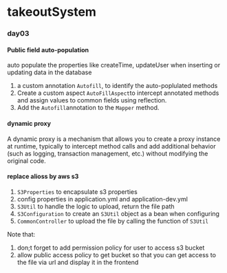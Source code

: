 # takeoutSystem

### day03

#### Public field auto-population

auto populate the properties like createTime, updateUser when inserting or updating data in the database

1. a custom annotation `Autofill`, to identify the auto-poplulated methods 
2. Create a custom aspect `AutoFillAspect`to intercept annotated methods and assign values to common fields using reflection.
3. Add the  `Autofill`annotation to the `Mapper` method.

#### dynamic proxy

A dynamic proxy is a mechanism that allows you to create a proxy instance at runtime, typically to intercept method calls and add additional behavior (such as logging, transaction management, etc.) without modifying the original code.

#### replace alioss by aws s3

1. `S3Properties` to encapsulate s3 properties
2. config properties in application.yml and application-dev.yml
3. `S3Util` to handle the logic to upload, return the file path
4. `S3Configuration` to create an `S3Util` object as a bean when configuring
5. `CommonController`  to upload the file by calling the function of `S3Util`

Note that:

1. don;t forget to add permission policy for user to access s3 bucket
2. allow public access policy to get bucket so that you can get access to the file via url and display it in the frontend 



